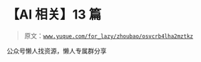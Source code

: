 # 【AI 相关】13 篇

> 原文：[`www.yuque.com/for_lazy/zhoubao/osvcrb4lha2mztkz`](https://www.yuque.com/for_lazy/zhoubao/osvcrb4lha2mztkz)

公众号懒人找资源，懒人专属群分享